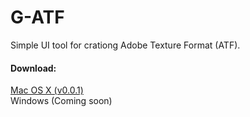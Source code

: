 G-ATF
=============

Simple UI tool for crationg Adobe Texture Format (ATF).

<h4>Download:</h4>
<a href="#">Mac OS X (v0.0.1)</a>
<br/>
Windows (Coming soon)
